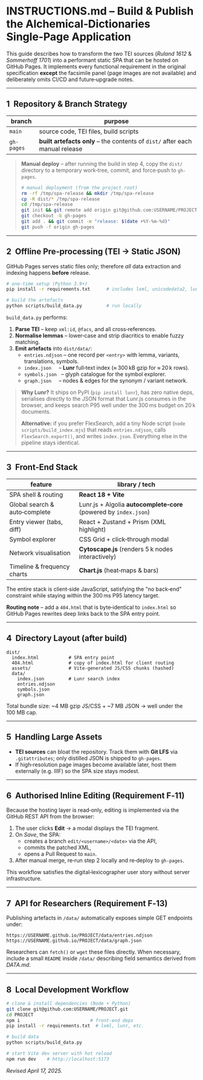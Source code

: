 # INSTRUCTIONS.md – Build & Publish the **Alchemical‑Dictionaries** Single‑Page Application

This guide describes how to transform the two TEI sources (*Ruland 1612* & *Sommerhoff 1701*) into a performant static SPA that can be hosted on GitHub Pages.  It implements every functional requirement in the original specification **except** the facsimile panel (page images are not available) and deliberately omits CI/CD and future‑upgrade notes.

---

## 1  Repository & Branch Strategy

| branch     | purpose                                                                      |
| ---------- | ---------------------------------------------------------------------------- |
| `main`     | source code, TEI files, build scripts                                        |
| `gh-pages` | **built artefacts only** – the contents of `dist/` after each manual release |

> **Manual deploy** – after running the build in step 4, copy the `dist/` directory to a temporary work‑tree, commit, and force‑push to `gh-pages`.
>
> ```bash
> # manual deployment (from the project root)
> rm -rf /tmp/spa-release && mkdir /tmp/spa-release
> cp -R dist/* /tmp/spa-release
> cd /tmp/spa-release
> git init && git remote add origin git@github.com:USERNAME/PROJECT.git
> git checkout -b gh-pages
> git add . && git commit -m "release: $(date +%Y-%m-%d)"
> git push -f origin gh-pages
> ```

---

## 2  Offline Pre‑processing (TEI → Static JSON)

GitHub Pages serves static files only; therefore *all* data extraction and indexing happens **before** release.

```bash
# one‑time setup (Python 3.9+)
pip install -r requirements.txt      # includes lxml, unicodedata2, lunr, tqdm

# build the artefacts
python scripts/build_data.py         # run locally
```

`build_data.py` performs:

1. **Parse TEI** – keep `xml:id`, `@facs`, and all cross‑references.
2. **Normalise lemmas** – lower‑case and strip diacritics to enable fuzzy matching.
3. **Emit artefacts** into `dist/data/`:
   - `entries.ndjson` – one record per `<entry>` with lemma, variants, translations, symbols.
   - `index.json`     – **Lunr** full‑text index (≈ 300 kB gzip for ≈ 20 k rows).
   - `symbols.json`   – glyph catalogue for the symbol explorer.
   - `graph.json`     – nodes & edges for the synonym / variant network.

> **Why Lunr?**  It ships on PyPI (`pip install lunr`), has zero native deps, serialises directly to the JSON format that Lunr.js consumes in the browser, and keeps search P95 well under the 300 ms budget on 20 k documents.
>
> **Alternative:** if you prefer FlexSearch, add a tiny Node script (`node scripts/build_index.mjs`) that reads `entries.ndjson`, calls `FlexSearch.export()`, and writes `index.json`.  Everything else in the pipeline stays identical.

---

## 3  Front‑End Stack

| feature                       | library / tech                                                    |
| ----------------------------- | ----------------------------------------------------------------- |
| SPA shell & routing           | **React 18 + Vite**                                               |
| Global search & auto‑complete | Lunr.js + Algolia **autocomplete‑core** (powered by `index.json`) |
| Entry viewer (tabs, diff)     | React + Zustand + Prism (XML highlight)                           |
| Symbol explorer               | CSS Grid + click‑through modal                                    |
| Network visualisation         | **Cytoscape.js** (renders 5 k nodes interactively)                |
| Timeline & frequency charts   | **Chart.js** (heat‑maps & bars)                                   |

The entire stack is client‑side JavaScript, satisfying the "no back‑end" constraint while staying within the 300 ms P95 latency target.

**Routing note** – add a `404.html` that is byte‑identical to `index.html` so GitHub Pages rewrites deep links back to the SPA entry point.

---

## 4  Directory Layout (after build)

```
dist/
  index.html           # SPA entry point
  404.html             # copy of index.html for client routing
  assets/              # Vite‑generated JS/CSS chunks (hashed)
  data/
    index.json         # Lunr search index
    entries.ndjson
    symbols.json
    graph.json
```

Total bundle size: \~4 MB gzip JS/CSS + \~7 MB JSON  → well under the 100 MB cap.

---

## 5  Handling Large Assets

- **TEI sources** can bloat the repository. Track them with **Git LFS** via `.gitattributes`; only distilled JSON is shipped to `gh-pages`.
- If high‑resolution page images become available later, host them externally (e.g. IIIF) so the SPA size stays modest.

---

## 6  Authorised Inline Editing (Requirement F‑11)

Because the hosting layer is read‑only, editing is implemented via the GitHub REST API from the browser:

1. The user clicks **Edit** → a modal displays the TEI fragment.
2. On *Save*, the SPA:
   - creates a branch `edit/<username>/<date>` via the API,
   - commits the patched XML,
   - opens a Pull Request to `main`.
3. After manual merge, re‑run step 2 locally and re‑deploy to `gh-pages`.

This workflow satisfies the digital‑lexicographer user story without server infrastructure.

---

## 7  API for Researchers (Requirement F‑13)

Publishing artefacts in `/data/` automatically exposes simple GET endpoints under:

```
https://USERNAME.github.io/PROJECT/data/entries.ndjson
https://USERNAME.github.io/PROJECT/data/graph.json
```

Researchers can `fetch()` or `wget` these files directly.  When necessary, include a small `README` inside `/data/` describing field semantics derived from *DATA.md*.

---

## 8  Local Development Workflow

```bash
# clone & install dependencies (Node + Python)
git clone git@github.com:USERNAME/PROJECT.git
cd PROJECT
npm i                          # front‑end deps
pip install -r requirements.txt  # lxml, lunr, etc.

# build data
python scripts/build_data.py

# start Vite dev server with hot reload
npm run dev    # http://localhost:5173
```

*Revised April 17, 2025.*



